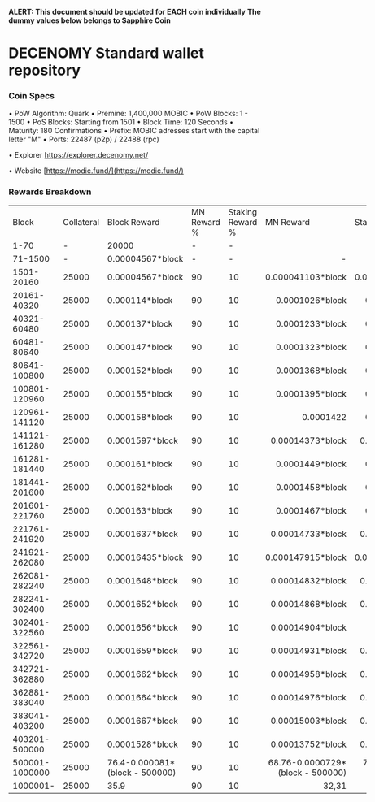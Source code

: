 **ALERT: This document should be updated for EACH coin individually**
**The dummy values below belongs to Sapphire Coin**

DECENOMY Standard wallet repository
=====================================

### Coin Specs

• PoW Algorithm: Quark
• Premine:  1,400,000 MOBIC
• PoW Blocks: 1 - 1500
• PoS Blocks: Starting from 1501
• Block Time: 120 Seconds
• Maturity: 180 Confirmations
• Prefix: MOBIC adresses start with the capital letter "M"
• Ports: 22487 (p2p) / 22488 (rpc)

• Explorer https://explorer.decenomy.net/

• Website [https://modic.fund/](https://modic.fund/)

### Rewards Breakdown
<table border=0 cellpadding=0 cellspacing=0 width=701 class=xl6553517252
 style='border-collapse:collapse;table-layout:fixed;width:528pt'>
 <col class=xl6553517252 width=139 style='mso-width-source:userset;mso-width-alt:
 4785;width:104pt'>
 <col class=xl6553517252 width=107 span=2 style='mso-width-source:userset;
 mso-width-alt:3702;width:81pt'>
 <col class=xl6553517252 width=134 style='mso-width-source:userset;mso-width-alt:
 4608;width:100pt'>
 <col class=xl6553517252 width=107 span=2 style='mso-width-source:userset;
 mso-width-alt:3702;width:81pt'>
 <tr height=21 style='mso-height-source:userset;height:15.75pt'>
  <td height=21 class=xl6317252 width=150 style='height:15.75pt;width:104pt'>Block</td>
  <td class=xl6317252 width=107 style='width:81pt'>Collateral</td>
  <td class=xl6317252 width=107 style='width:81pt'>Block Reward</td>
  <td class=xl6317252 width=107 style='width:81pt'>MN Reward %</td>
  <td class=xl6317252 width=134 style='width:100pt'>Staking Reward %</td>
  <td class=xl6317252 width=107 style='width:81pt'>MN Reward</td>
  <td class=xl6317252 width=107 style='width:81pt'>Staker Reward</td>
 </tr>
 <tr height=21 style='mso-height-source:userset;height:15.75pt'>
  <td height=21 class=xl6417252 style='height:15.75pt'>1-70</td>
  <td class=xl6517252>-</td>
  <td class=xl6517252>20000</td>
  <td class=xl6617252>-</td>
  <td class=xl6617252>-</td>
  <td class=xl6717252></td>
  <td class=xl6553517252></td>
 </tr>
 <tr height=21 style='mso-height-source:userset;height:15.75pt'>
  <td height=21 class=xl6417252 style='height:15.75pt'>71-1500</td>
  <td class=xl6517252>-</td>
  <td class=xl6617252>0.00004567*block</td>
  <td class=xl6617252>-</td>
  <td class=xl6617252>-</td>
  <td class=xl6717252 align=right>-</td>
  <td class=xl6817252 align=right>-</td>
 </tr>
 <tr height=21 style='mso-height-source:userset;height:15.75pt'>
  <td height=21 class=xl6417252 style='height:15.75pt'>1501-20160</td>
  <td class=xl6517252>25000</td>
  <td class=xl6617252>0.00004567*block</td>
  <td class=xl6617252>90</td>
  <td class=xl6617252>10</td>
  <td class=xl6717252 align=right>0.000041103*block</td>
  <td class=xl6817252 align=right>0.000004567*block</td>
 </tr>
 <tr height=21 style='mso-height-source:userset;height:15.75pt'>
  <td height=21 class=xl6417252 style='height:15.75pt'>20161-40320</td>
  <td class=xl6517252>25000</td>
  <td class=xl6617252>0.000114*block</td>
  <td class=xl6617252>90</td>
  <td class=xl6617252>10</td>
  <td class=xl6717252 align=right>0.0001026*block</td>
  <td class=xl6817252 align=right>0.0000114*block</td>
 </tr>
 <tr height=21 style='mso-height-source:userset;height:15.75pt'>
  <td height=21 class=xl6417252 style='height:15.75pt'>40321-60480</td>
  <td class=xl6517252>25000</td>
  <td class=xl6617252>0.000137*block</td>
  <td class=xl6617252>90</td>
  <td class=xl6617252>10</td>
  <td class=xl6717252 align=right>0.0001233*block</td>
  <td class=xl6817252 align=right>0.0000137*block</td>
 </tr>
 <tr height=21 style='mso-height-source:userset;height:15.75pt'>
  <td height=21 class=xl6417252 style='height:15.75pt'>60481-80640</td>
  <td class=xl6517252>25000</td>
  <td class=xl6617252>0.000147*block</td>
  <td class=xl6617252>90</td>
  <td class=xl6617252>10</td>
  <td class=xl6717252 align=right>0.0001323*block</td>
  <td class=xl6817252 align=right>0.0000147*block</td>
 </tr>
 <tr height=21 style='mso-height-source:userset;height:15.75pt'>
  <td height=21 class=xl6417252 style='height:15.75pt'>80641-100800</td>
  <td class=xl6517252>25000</td>
  <td class=xl6617252>0.000152*block</td>
  <td class=xl6617252>90</td>
  <td class=xl6617252>10</td>
  <td class=xl6717252 align=right>0.0001368*block</td>
  <td class=xl6817252 align=right>0.0000152*block</td>
 </tr>
 <tr height=21 style='mso-height-source:userset;height:15.75pt'>
  <td height=21 class=xl6417252 style='height:15.75pt'>100801-120960</td>
  <td class=xl6517252>25000</td>
  <td class=xl6617252>0.000155*block</td>
  <td class=xl6617252>90</td>
  <td class=xl6617252>10</td>
  <td class=xl6717252 align=right>0.0001395*block</td>
  <td class=xl6817252 align=right>0.0000155*block</td>
 </tr>
 <tr height=21 style='mso-height-source:userset;height:15.75pt'>
   <td height=21 class=xl6417252 style='height:15.75pt'>120961-141120</td>
   <td class=xl6517252>25000</td>
   <td class=xl6617252>0.000158*block</td>
   <td class=xl6617252>90</td>
   <td class=xl6617252>10</td>
   <td class=xl6717252 align=right>0.0001422</td>
   <td class=xl6817252 align=right>0.0000158*block</td>
 </tr>
 <tr height=21 style='mso-height-source:userset;height:15.75pt'>
  <td height=21 class=xl6417252 style='height:15.75pt'>141121-161280</td>
  <td class=xl6517252>25000</td>
  <td class=xl6617252>0.0001597*block</td>
  <td class=xl6617252>90</td>
  <td class=xl6617252>10</td>
  <td class=xl6717252 align=right>0.00014373*block</td>
  <td class=xl6817252 align=right>0.00001597*block</td>
 </tr>
 <tr height=21 style='mso-height-source:userset;height:15.75pt'>
  <td height=21 class=xl6417252 style='height:15.75pt'>161281-181440</td>
  <td class=xl6517252>25000</td>
  <td class=xl6617252>0.000161*block</td>
  <td class=xl6617252>90</td>
  <td class=xl6617252>10</td>
  <td class=xl6717252 align=right>0.0001449*block</td>
  <td class=xl6817252 align=right>0.0000161*block</td>
 </tr>
 <tr height=21 style='mso-height-source:userset;height:15.75pt'>
  <td height=21 class=xl6417252 style='height:15.75pt'>181441-201600</td>
  <td class=xl6517252>25000</td>
  <td class=xl6617252>0.000162*block</td>
  <td class=xl6617252>90</td>
  <td class=xl6617252>10</td>
  <td class=xl6717252 align=right>0.0001458*block</td>
  <td class=xl6817252 align=right>0.0000162*block</td>
 </tr>
 <tr height=21 style='mso-height-source:userset;height:15.75pt'>
  <td height=21 class=xl6417252 style='height:15.75pt'>201601-221760</td>
  <td class=xl6517252>25000</td>
  <td class=xl6617252>0.000163*block</td>
  <td class=xl6617252>90</td>
  <td class=xl6617252>10</td>
  <td class=xl6717252 align=right>0.0001467*block</td>
  <td class=xl6817252 align=right>0.0000163*block</td>
 </tr>
 <tr height=21 style='mso-height-source:userset;height:15.75pt'>
  <td height=21 class=xl6417252 style='height:15.75pt'>221761-241920</td>
  <td class=xl6517252>25000</td>
  <td class=xl6617252>0.0001637*block</td>
  <td class=xl6617252>90</td>
  <td class=xl6617252>10</td>
  <td class=xl6717252 align=right>0.00014733*block</td>
  <td class=xl6817252 align=right>0.00001637*block</td>
 </tr>
 <tr height=21 style='mso-height-source:userset;height:15.75pt'>
  <td height=21 class=xl6417252 style='height:15.75pt'>241921-262080</td>
  <td class=xl6517252>25000</td>
  <td class=xl6617252>0.00016435*block</td>
  <td class=xl6617252>90</td>
  <td class=xl6617252>10</td>
  <td class=xl6717252 align=right>0.000147915*block</td>
  <td class=xl6817252 align=right>0.000016435*block</td>
 </tr>
 <tr height=21 style='mso-height-source:userset;height:15.75pt'>
  <td height=21 class=xl6417252 style='height:15.75pt'>262081-282240</td>
  <td class=xl6517252>25000</td>
  <td class=xl6617252>0.0001648*block</td>
  <td class=xl6617252>90</td>
  <td class=xl6617252>10</td>
  <td class=xl6717252 align=right>0.00014832*block</td>
  <td class=xl6817252 align=right>0.00001648*block</td>
 </tr>
 <tr height=21 style='mso-height-source:userset;height:15.75pt'>
  <td height=21 class=xl6417252 style='height:15.75pt'>282241-302400</td>
  <td class=xl6517252>25000</td>
  <td class=xl6617252>0.0001652*block</td>
  <td class=xl6617252>90</td>
  <td class=xl6617252>10</td>
  <td class=xl6717252 align=right>0.00014868*block</td>
  <td class=xl6817252 align=right>0.00001652*block</td>
 </tr>
 <tr height=21 style='mso-height-source:userset;height:15.75pt'>
  <td height=21 class=xl6417252 style='height:15.75pt'>302401-322560</td>
  <td class=xl6517252>25000</td>
  <td class=xl6617252>0.0001656*block</td>
  <td class=xl6617252>90</td>
  <td class=xl6617252>10</td>
  <td class=xl6717252 align=right>0.00014904*block</td>
  <td class=xl6817252 align=right>0.00001656</td>
 </tr>
 <tr height=21 style='mso-height-source:userset;height:15.75pt'>
  <td height=21 class=xl6417252 style='height:15.75pt'>322561-342720</td>
  <td class=xl6517252>25000</td>
  <td class=xl6617252>0.0001659*block</td>
  <td class=xl6617252>90</td>
  <td class=xl6617252>10</td>
  <td class=xl6717252 align=right>0.00014931*block</td>
  <td class=xl6817252 align=right>0.00001659*block</td>
 </tr>
  <tr height=21 style='mso-height-source:userset;height:15.75pt'>
  <td height=21 class=xl6417252 style='height:15.75pt'>342721-362880</td>
  <td class=xl6517252>25000</td>
  <td class=xl6617252>0.0001662*block</td>
  <td class=xl6617252>90</td>
  <td class=xl6617252>10</td>
  <td class=xl6717252 align=right>0.00014958*block</td>
  <td class=xl6817252 align=right>0.00001662*block</td>
 </tr>
  <tr height=21 style='mso-height-source:userset;height:15.75pt'>
  <td height=21 class=xl6417252 style='height:15.75pt'>362881-383040</td>
  <td class=xl6517252>25000</td>
  <td class=xl6617252>0.0001664*block</td>
  <td class=xl6617252>90</td>
  <td class=xl6617252>10</td>
  <td class=xl6717252 align=right>0.00014976*block</td>
  <td class=xl6817252 align=right>0.00001664*block</td>
 </tr>
   <tr height=21 style='mso-height-source:userset;height:15.75pt'>
  <td height=21 class=xl6417252 style='height:15.75pt'>383041-403200</td>
  <td class=xl6517252>25000</td>
  <td class=xl6617252>0.0001667*block</td>
  <td class=xl6617252>90</td>
  <td class=xl6617252>10</td>
  <td class=xl6717252 align=right>0.00015003*block</td>
  <td class=xl6817252 align=right>0.00001667*block</td>
 </tr>
    <tr height=21 style='mso-height-source:userset;height:15.75pt'>
  <td height=21 class=xl6417252 style='height:15.75pt'>403201-500000</td>
  <td class=xl6517252>25000</td>
  <td class=xl6617252>0.0001528*block</td>
  <td class=xl6617252>90</td>
  <td class=xl6617252>10</td>
  <td class=xl6717252 align=right>0.00013752*block</td>
  <td class=xl6817252 align=right>0.00001528*block</td>
 </tr>
     <tr height=21 style='mso-height-source:userset;height:15.75pt'>
  <td height=21 class=xl6417252 style='height:15.75pt'>500001-1000000</td>
  <td class=xl6517252>25000</td>
  <td class=xl6617252>76.4-0.000081*(block - 500000)</td>
  <td class=xl6617252>90</td>
  <td class=xl6617252>10</td>
  <td class=xl6717252 align=right>68.76-0.0000729*(block - 500000)</td>
  <td class=xl6817252 align=right>7.64-0.0000081*(block - 500000)</td>
 </tr>
     <tr height=21 style='mso-height-source:userset;height:15.75pt'>
  <td height=21 class=xl6417252 style='height:15.75pt'>1000001-</td>
  <td class=xl6517252>25000</td>
  <td class=xl6617252>35.9</td>
  <td class=xl6617252>90</td>
  <td class=xl6617252>10</td>
  <td class=xl6717252 align=right>32,31</td>
  <td class=xl6817252 align=right>3.59</td>
 </tr>
 </table>
